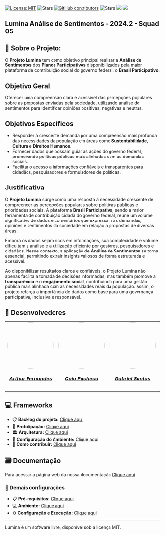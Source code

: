 [![License: MIT](https://img.shields.io/badge/License-MIT-yellow.svg)](./LICENSE)
![Stars](https://img.shields.io/github/stars/unb-mds/2024-2-Squad05)
[![GitHub contributors](https://img.shields.io/github/contributors/unb-mds/2024-2-Squad05)](https://img.shields.io/github/contributors/unb-mds/2024-2-Squad05)
![Stars](https://img.shields.io/github/issues/unb-mds/2024-2-Squad05.svg)
![]((https://img.shields.io/github/issues/unb-mds/2024-2-Squad05))
![](https://img.shields.io/github/issues-closed/unb-mds/2024-2-Squad05.svg)

## Lumina Análise de Sentimentos - 2024.2 - Squad 05

## 🔎 Sobre o Projeto: 

O **Projeto Lumina** tem como objetivo principal realizar a **Análise de Sentimentos** dos **Planos Participativos** disponibilizados pela maior plataforma de contribuição social do governo federal: o **Brasil Participativo**. 

## Objetivo Geral
Oferecer uma compreensão clara e acessível das percepções populares sobre as propostas enviadas pela sociedade, utilizando análise de sentimentos para identificar opiniões positivas, negativas e neutras.

## Objetivos Específicos
- Responder à crescente demanda por uma compreensão mais profunda das necessidades da população em áreas como **Sustentabilidade**, **Cultura** e **Direitos Humanos**.
- Fornecer dados que possam guiar as ações do governo federal, promovendo políticas públicas mais alinhadas com as demandas sociais.
- Facilitar o acesso a informações confiáveis e transparentes para cidadãos, pesquisadores e formuladores de políticas.

## Justificativa

O **Projeto Lumina** surge como uma resposta à necessidade crescente de compreender as percepções populares sobre políticas públicas e prioridades sociais. A plataforma **Brasil Participativo**, sendo a maior ferramenta de contribuição cidadã do governo federal, reúne um volume significativo de dados e comentários que expressam as demandas, opiniões e sentimentos da sociedade em relação a propostas de diversas áreas.

Embora os dados sejam ricos em informações, sua complexidade e volume dificultam a análise e a utilização eficiente por gestores, pesquisadores e cidadãos. Nesse contexto, a aplicação de **Análise de Sentimentos** se torna essencial, permitindo extrair insights valiosos de forma estruturada e acessível. 

Ao disponibilizar resultados claros e confiáveis, o Projeto Lumina não apenas facilita a tomada de decisões informadas, mas também promove a **transparência** e o **engajamento social**, contribuindo para uma gestão pública mais alinhada com as necessidades reais da população. Assim, o projeto reforça a importância de dados como base para uma governança participativa, inclusiva e responsável.


## 👥 Desenvolvedores
<center>
<table style="margin-left: auto; margin-right: auto;">
    <tr>
        <td align="center">
            <a href="https://github.com/arthurfernandesj">
                <img style="border-radius: 50%;" src="https://avatars.githubusercontent.com/u/90862900?v=4" width="150px;"/>
                <h5 class="text-center">Arthur Fernandes</h5>
            </a>
        </td>
        <td align="center">
            <a href="https://github.com/CaioPacheco">
                <img style="border-radius: 50%;" src="https://avatars.githubusercontent.com/u/90219652?v=4" width="150px;"/>
                <h5 class="text-center">Caio Pacheco</h5>
            </a>
        </td>
        <td align="center">
            <a href="https://github.com/GabrielSPinto">
                <img style="border-radius: 50%;" src="https://avatars.githubusercontent.com/u/144184007?v=4" width="150px;"/>
                <h5 class="text-center">Gabriel Santos</h5>
            </a>
        </td>
        </td>
        <td align="center">
            <a href="https://github.com/felixlaryssa">
                <img style="border-radius: 50%;" src="https://avatars.githubusercontent.com/u/143897458?v=4" width="150px;"/>
                <h5 class="text-center">Laryssa Felix</h5>
            </a>
        </td>
        <td align="center">
            <a href="https://github.com/luizh-gsoares">
                <img style="border-radius: 50%;" src="https://avatars.githubusercontent.com/u/99836497?v=4" width="150px;"/>
                <h5 class="text-center">Luiz Henrique</h5>
            </a>
        </td>
          <td align="center">
            <a href="https://github.com/LeticiaMonteiroo">
                <img style="border-radius: 50%;" src="https://avatars.githubusercontent.com/u/152661076?v=4" width="150px;"/>
                <h5 class="text-center">Letícia Monteiro</h5>
            </a>
        </td>
</table>
</center>

## 💻 Frameworks
- 📋 **Backlog do projeto:** [Clique aqui](https://unb-mds.github.io/2024-2-Squad05/documentation/productbacklog/)
- 🎨 **Prototipação:**  [Clique aqui](https://unb-mds.github.io/2024-2-Squad05/prototipo/prototipo/)
- 🏛️ **Arquitetura:** [Clique aqui](https://unb-mds.github.io/2024-2-Squad05/architecture/architecture/)
- 🌳 **Configuração do Ambiente:** [Clique aqui](https://unb-mds.github.io/2024-2-Squad05/configuracao/configuracao/)
- 🙋 **Como contribuir:** [Clique aqui](https://unb-mds.github.io/2024-2-Squad05/politicas/contribuicao/)

## 🗃️ Documentação
Para acessar a página web da nossa documentação [Clique aqui](https://unb-mds.github.io/2024-2-Squad05/)

### 📲 Demais configurações
- 📋 **Pré-requisitos:** [Clique aqui](https://unb-mds.github.io/2024-2-Squad05/configuracao/configuracao/#pre-requisitos)
- 💻 **Ambiente:** [Clique aqui](https://unb-mds.github.io/2024-2-Squad05/configuracao/configuracao/#ambiente-local)
- ⚙️ **Configuração e Execução:** [Clique aqui](https://unb-mds.github.io/2024-2-Squad05/configuracao/configuracao/#configuracao-e-execucao)

---
Lumina é um software livre, disponível sob a licença MIT.
